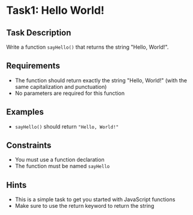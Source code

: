 # Task1: Hello World!

## Task Description
Write a function `sayHello()` that returns the string "Hello, World!".

## Requirements
- The function should return exactly the string "Hello, World!" (with the same capitalization and punctuation)
- No parameters are required for this function

## Examples
- `sayHello()` should return `"Hello, World!"`

## Constraints
- You must use a function declaration
- The function must be named `sayHello`

## Hints
- This is a simple task to get you started with JavaScript functions
- Make sure to use the return keyword to return the string
